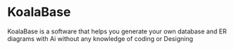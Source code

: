 # KoalaBase
KoalaBase is a software that helps you generate your own database and ER diagrams with Ai without any knowledge of coding or Designing
